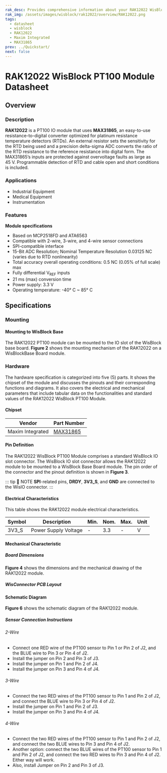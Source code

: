 ```yaml
---
rak_desc: Provides comprehensive information about your RAK12022 WisBlock PT100 Module to help you use it. This information includes technical specifications, characteristics, and requirements, and it also discusses the device components.
rak_img: /assets/images/wisblock/rak12022/overview/RAK12022.png
tags:
  - datasheet
  - wisblock
  - RAK12022
  - Maxim Integrated
  - MAX31865
prev: ../Quickstart/
next: false
---
```


# RAK12022 WisBlock PT100 Module Datasheet

## Overview


<rk-img
  src="/assets/images/wisblock/rak12022/datasheet/rak12022-front-back.png"
  width="70%"
  caption="RAK12022 WisBlock PT100 Module"
/>

### Description

**RAK12022** is a PT100 IO module that uses **MAX31865**, an easy-to-use resistance-to-digital converter optimized for platinum resistance temperature detectors (RTDs). An external resistor sets the sensitivity for the RTD being used and a precision delta-sigma ADC converts the ratio of the RTD resistance to the reference resistance into digital form. The MAX31865’s inputs are protected against overvoltage faults as large as 45&nbsp;V. Programmable detection of RTD and cable open and short conditions is included.

### Applications

 - Industrial Equipment
 - Medical Equipment
 - Instrumentation

### Features

**Module specifications**
- Based on MCP2518FD and ATA6563
- Compatible with 2-wire, 3-wire, and 4-wire sensor connections
- SPI-compatible interface
- 15-Bit ADC Resolution; Nominal Temperature Resolution 0.03125&nbsp;NC (varies due to RTD nonlinearity)
- Total accuracy overall operating conditions: 0.5&nbsp;NC (0.05% of full scale) max
- Fully differential V<sub>REF</sub> inputs
- 21&nbsp;ms (max) conversion time
- Power supply: 3.3&nbsp;V
- Operating temperature: -40°&nbsp;C ~ 85°&nbsp;C

## Specifications

### Mounting

#### Mounting to WisBlock Base

The RAK12022 PT100 module can be mounted to the IO slot of the WisBlock base board. **Figure 2** shows the mounting mechanism of the RAK12022 on a WisBlockBase Board module.

<rk-img
  src="/assets/images/wisblock/rak12022/datasheet/RAK12022_mount_to_wisbase.png"
  width="50%"
  caption="RAK12022 WisBlock PT100 Module Mounting"
/>

### Hardware

The hardware specification is categorized into five (5) parts. It shows the chipset of the module and discusses the pinouts and their corresponding functions and diagrams. It also covers the electrical and mechanical parameters that include tabular data on the functionalities and standard values of the RAK12022 WisBlock PT100 Module.


#### Chipset

| Vendor           | Part Number                                                           |
| ---------------- | --------------------------------------------------------------------- |
| Maxim Integrated | [MAX31865](https://datasheets.maximintegrated.com/en/ds/MAX31865.pdf) |

#### Pin Definition

The RAK12022 WisBlock PT100 Module comprises a standard WisBlock IO slot connector. The WisBlock IO slot connector allows the RAK12022 module to be mounted to a WisBlock Base Board module. The pin order of the connector and the pinout definition is shown in **Figure 3**.

::: tip 📝 NOTE
**SPI**-related pins, **DRDY**, **3V3_S**, and **GND** are connected to the WisIO connector.
:::

<rk-img
  src="/assets/images/wisblock/rak12022/datasheet/RAK12022_pinout.png"
  width="70%"
  caption="RAK12022 WisBlock PT100 Module Pinout"
/>

#### Electrical Characteristics

This table shows the RAK12022 module electrical characteristics.

| Symbol | Description          | Min. | Nom. | Max. | Unit |
| ------ | -------------------- | ---- | ---- | ---- | ---- |
| 3V3_S  | Power Supply Voltage | -    | 3.3  | -    | V    |

#### Mechanical Characteristic

##### Board Dimensions

**Figure 4** shows the dimensions and the mechanical drawing of the RAK12022 module.

<rk-img
  src="/assets/images/wisblock/rak12022/datasheet/RAK12022_mechanic_drawing.png"
  width="80%"
  caption="RAK12022 WisBlock PT100 Module Mechanical Drawing"
/>

##### WisConnector PCB Layout

<rk-img
  src="/assets/images/wisblock/rak12022/datasheet/MxxS1003K6M.png"
  width="100%"
  caption="WisConnector PCB footprint and recommendations"
/>

#### Schematic Diagram

**Figure 6** shows the schematic diagram of the RAK12022 module.

<rk-img
  src="/assets/images/wisblock/rak12022/datasheet/RAK12022_schematic.png"
  width="100%"
  caption="RAK12022 WisBlock PT100 Module Schematic"
/>

##### Sensor Connection Instructions

###### 2-Wire

- Connect one RED wire of the PT100 sensor to Pin 1 or Pin 2 of J2, and the BLUE wire to Pin 3 or Pin 4 of J2.
- Install the jumper on Pin 2 and Pin 3 of J3.
- Install the jumper on Pin 1 and Pin 2 of J4.
- Install the jumper on Pin 3 and Pin 4 of J4.

<rk-img
  src="/assets/images/wisblock/rak12022/datasheet/RAK12022_2wire_A.png"
  width="70%"
  caption="RAK12022 WisBlock PT100 Module 2-Wire Connection"
/>

###### 3-Wire

- Connect the two RED wires of the PT100 sensor to Pin 1 and Pin 2 of J2, and connect the BLUE wire to Pin 3 or Pin 4 of J2.
- Install the jumper on Pin 1 and Pin 2 of J3.
- Install the jumper on Pin 3 and Pin 4 of J4.

<rk-img
  src="/assets/images/wisblock/rak12022/datasheet/RAK12022_3wire_A.png"
  width="70%"
  caption="RAK12022 WisBlock PT100 Module 3-Wire Connection"
/>

###### 4-Wire

- Connect the two RED wires of the PT100 sensor to Pin 1 and Pin 2 of J2, and connect the two BLUE wires to Pin 3 and Pin 4 of J2.
- Another option: connect the two BLUE wires of the PT100 sensor to Pin 1 and Pin 2 of J2, and connect the two RED wires to Pin 3 and Pin 4 of J2. Either way will work.
- Also, install Jumper on Pin 2 and Pin 3 of J3.

<rk-img
  src="/assets/images/wisblock/rak12022/datasheet/RAK12022_4wire_A.png"
  width="70%"
  caption="RAK12022 WisBlock PT100 Module 4-Wire Connection"
/>
